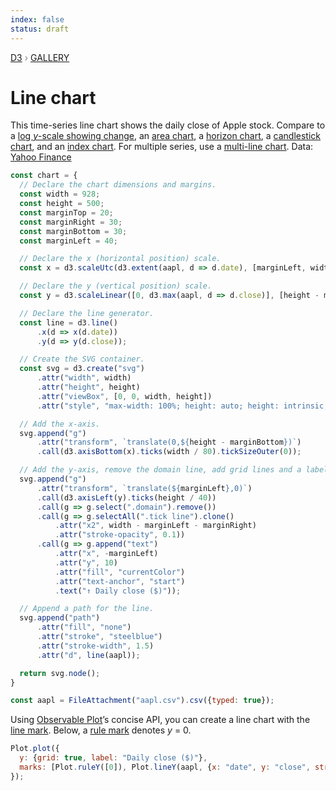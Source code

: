 ```yaml
---
index: false
status: draft
---
```


<div style="color: grey; font: 13px/25.5px var(--sans-serif); text-transform: uppercase;"><h1 style="display: none;">Line chart</h1><a href="https://d3js.org/">D3</a> › <a href="/@d3/gallery">Gallery</a></div>

# Line chart

This time-series line chart shows the daily close of Apple stock. Compare to a [log _y_-scale showing change](/@d3/change-line-chart), an [area chart](/@d3/area-chart/2), a [horizon chart](/@d3/horizon-chart-ii), a [candlestick chart](/@d3/candlestick-chart), and an [index chart](/@d3/index-chart). For multiple series, use a [multi-line chart](/@d3/multi-line-chart). Data: [Yahoo Finance](https://finance.yahoo.com/lookup)

```js echo
const chart = {
  // Declare the chart dimensions and margins.
  const width = 928;
  const height = 500;
  const marginTop = 20;
  const marginRight = 30;
  const marginBottom = 30;
  const marginLeft = 40;

  // Declare the x (horizontal position) scale.
  const x = d3.scaleUtc(d3.extent(aapl, d => d.date), [marginLeft, width - marginRight]);

  // Declare the y (vertical position) scale.
  const y = d3.scaleLinear([0, d3.max(aapl, d => d.close)], [height - marginBottom, marginTop]);

  // Declare the line generator.
  const line = d3.line()
      .x(d => x(d.date))
      .y(d => y(d.close));

  // Create the SVG container.
  const svg = d3.create("svg")
      .attr("width", width)
      .attr("height", height)
      .attr("viewBox", [0, 0, width, height])
      .attr("style", "max-width: 100%; height: auto; height: intrinsic;");

  // Add the x-axis.
  svg.append("g")
      .attr("transform", `translate(0,${height - marginBottom})`)
      .call(d3.axisBottom(x).ticks(width / 80).tickSizeOuter(0));

  // Add the y-axis, remove the domain line, add grid lines and a label.
  svg.append("g")
      .attr("transform", `translate(${marginLeft},0)`)
      .call(d3.axisLeft(y).ticks(height / 40))
      .call(g => g.select(".domain").remove())
      .call(g => g.selectAll(".tick line").clone()
          .attr("x2", width - marginLeft - marginRight)
          .attr("stroke-opacity", 0.1))
      .call(g => g.append("text")
          .attr("x", -marginLeft)
          .attr("y", 10)
          .attr("fill", "currentColor")
          .attr("text-anchor", "start")
          .text("↑ Daily close ($)"));

  // Append a path for the line.
  svg.append("path")
      .attr("fill", "none")
      .attr("stroke", "steelblue")
      .attr("stroke-width", 1.5)
      .attr("d", line(aapl));

  return svg.node();
}
```

```js echo
const aapl = FileAttachment("aapl.csv").csv({typed: true});
```

Using [Observable Plot](https://observablehq.com/plot)’s concise API, you can create a line chart with the [line mark](https://observablehq.com/plot/marks/line). Below, a [rule mark](https://observablehq.com/plot/marks/rule) denotes _y_ = 0.

```js echo
Plot.plot({
  y: {grid: true, label: "Daily close ($)"},
  marks: [Plot.ruleY([0]), Plot.lineY(aapl, {x: "date", y: "close", stroke: "steelblue"})]
});
```

